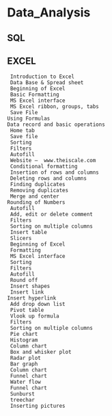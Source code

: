 # Data_Analysis
## SQL 
## EXCEL 
     Introduction to Excel
     Data Base & Spread sheet
     Beginning of Excel
     Basic Formatting
     MS Excel interface
     MS Excel ribbon, groups, tabs
     Save File 
    Using Formulas 
    Data record and basic operations
     Home tab
     Save file
     Sorting
     Filters
     Autofill
     Website –  www.theiscale.com
     Conditional formatting
     Insertion of rows and columns
     Deleting rows and columns
     Finding duplicates
     Removing duplicates
     Merge and center 
    Rounding of Numbers
     Autofill
     Add, edit or delete comment
     Filters
     Sorting on multiple columns
     Insert table
     Slicers
     Beginning of Excel
     Formatting
     MS Excel interface
     Sorting
     Filters
     Autofill
     Round off
     Insert shapes
     Insert link 
    Insert hyperlink
     Add drop down list
     Pivot table
     Vlook up formula
     Filters
     Sorting on multiple columns
     Pie chart
     Histogram
     Column chart
     Box and whisker plot
     Radar plot
     Bar graph
     Column chart
     Funnel chart
     Water flow
     Funnel chart
     Sunburst
     treechar
     Inserting pictures
     
